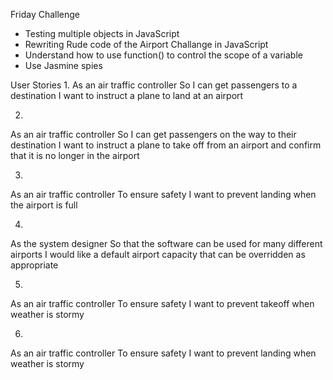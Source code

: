 Friday Challenge
- Testing multiple objects in JavaScript
- Rewriting Rude code of the Airport Challange in JavaScript
- Understand how to use function() to control the scope of a variable
- Use Jasmine spies

User Stories
1.
As an air traffic controller 
So I can get passengers to a destination 
I want to instruct a plane to land at an airport

2.
As an air traffic controller 
So I can get passengers on the way to their destination 
I want to instruct a plane to take off from an airport and confirm that it is no longer in the airport

3.
As an air traffic controller 
To ensure safety 
I want to prevent landing when the airport is full 

4.
As the system designer
So that the software can be used for many different airports
I would like a default airport capacity that can be overridden as appropriate

5.
As an air traffic controller 
To ensure safety 
I want to prevent takeoff when weather is stormy 

6.
As an air traffic controller 
To ensure safety 
I want to prevent landing when weather is stormy 